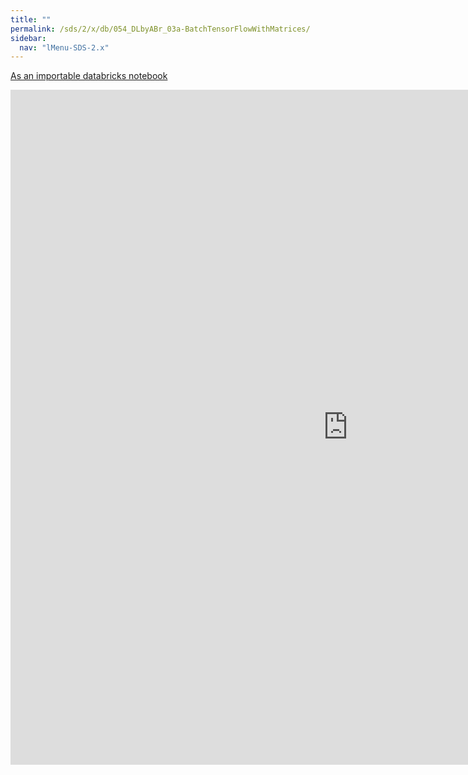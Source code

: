 ```yaml
---
title: ""
permalink: /sds/2/x/db/054_DLbyABr_03a-BatchTensorFlowWithMatrices/
sidebar:
  nav: "lMenu-SDS-2.x"
---
```


[As an importable databricks notebook](https://lamastex.github.io/scalable-data-science/sds/2/x/db/054_DLbyABr_03a-BatchTensorFlowWithMatrices.html)

<iframe src="https://lamastex.github.io/scalable-data-science/sds/2/x/db/054_DLbyABr_03a-BatchTensorFlowWithMatrices" width="1080" height="1080" frameborder="0"></iframe>
